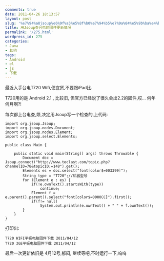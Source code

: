 ```yaml
---
comments: true
date: 2011-04-26 18:13:57
layout: post
slug: '%e7%94%a8jsoup%e6%9f%a5%e5%8f%b0%e7%94%b5%e7%9a%84%e5%9b%ba%e4%bb%b6%e6%9b%b4%e6%96%b0%e6%83%85%e5%86%b5'
title: 用Jsoup查台电的固件更新情况
permalink: '/275.html'
wordpress_id: 275
categories:
- Java
- 其他
tags:
- Android
- el
- js
- 下载
---
```


最近入手台电T720 Wifi,便宜货,不要跟iPad比.

T720用的是 Android 2.1 , 比较旧, 但官方已经说了很久会出2.2的固件,哎... 何年何月啊?!

每次都上台电查,烦,决定用Jsoup写一个检查的,上代码:

    
    
    import org.jsoup.Jsoup;
    import org.jsoup.nodes.Document;
    import org.jsoup.nodes.Element;
    import org.jsoup.select.Elements;
    
    public class Main {
    
    	public static void main(String[] args) throws Throwable {
    		Document doc = Jsoup.connect("http://www.teclast.com/topic.php?channelID=78&topicID;=148").get();
    		Elements es = doc.select("font[color$=003399]");
    		String type = "T720";//机器型号
    		for (Element e : es) {
    			if(!e.ownText().startsWith(type))
    				continue;
    			Element f = e.parent().parent().select("font[color$=0000CC]").first();
    			if(f!= null)
    				System.out.println(e.ownText() + " " + f.ownText());
    		}
    	}
    }
    


打印出:

    
    
    T720 WIFI平板电脑固件下载 2011/04/12
    T720 3GE平板电脑固件下载 2011/04/12
    


最后一次更新依旧是 4月12号,郁闷, 继续等吧,不时运行一下,呜呜
